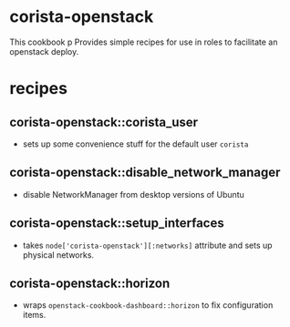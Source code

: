 # corista-openstack
This cookbook p
Provides simple recipes for use in roles to facilitate an openstack deploy.

# recipes

## corista-openstack::corista_user
* sets up some convenience stuff for the default user `corista`

## corista-openstack::disable_network_manager
* disable NetworkManager from desktop versions of Ubuntu

## corista-openstack::setup_interfaces
* takes `node['corista-openstack'][:networks]` attribute and sets up physical networks.

## corista-openstack::horizon
* wraps `openstack-cookbook-dashboard::horizon` to fix configuration items.
